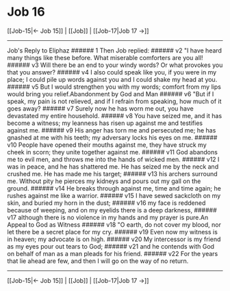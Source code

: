 # Job 16

[[Job-15|← Job 15]] | [[Job]] | [[Job-17|Job 17 →]]
***

Job's Reply to Eliphaz ###### 1 Then Job replied: ###### v2 "I have heard many things like these before. What miserable comforters are you all! ###### v3 Will there be an end to your windy words? Or what provokes you that you answer? ###### v4 I also could speak like you, if you were in my place; I could pile up words against you and I could shake my head at you. ###### v5 But I would strengthen you with my words; comfort from my lips would bring you relief.Abandonment by God and Man ###### v6 "But if I speak, my pain is not relieved, and if I refrain from speaking, how much of it goes away? ###### v7 Surely now he has worn me out, you have devastated my entire household. ###### v8 You have seized me, and it has become a witness; my leanness has risen up against me and testifies against me. ###### v9 His anger has torn me and persecuted me; he has gnashed at me with his teeth; my adversary locks his eyes on me. ###### v10 People have opened their mouths against me, they have struck my cheek in scorn; they unite together against me. ###### v11 God abandons me to evil men, and throws me into the hands of wicked men. ###### v12 I was in peace, and he has shattered me. He has seized me by the neck and crushed me. He has made me his target; ###### v13 his archers surround me. Without pity he pierces my kidneys and pours out my gall on the ground. ###### v14 He breaks through against me, time and time again; he rushes against me like a warrior. ###### v15 I have sewed sackcloth on my skin, and buried my horn in the dust; ###### v16 my face is reddened because of weeping, and on my eyelids there is a deep darkness, ###### v17 although there is no violence in my hands and my prayer is pure.An Appeal to God as Witness ###### v18 "O earth, do not cover my blood, nor let there be a secret place for my cry. ###### v19 Even now my witness is in heaven; my advocate is on high. ###### v20 My intercessor is my friend as my eyes pour out tears to God; ###### v21 and he contends with God on behalf of man as a man pleads for his friend. ###### v22 For the years that lie ahead are few, and then I will go on the way of no return.

***
[[Job-15|← Job 15]] | [[Job]] | [[Job-17|Job 17 →]]
